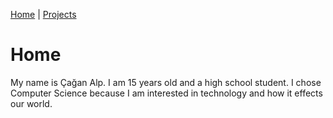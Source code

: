 [Home](README.md) | [Projects](projects.md)

# Home
My name is Çağan Alp. I am 15 years old and a high school student. I chose Computer Science because I am interested in technology and how it effects our world.
